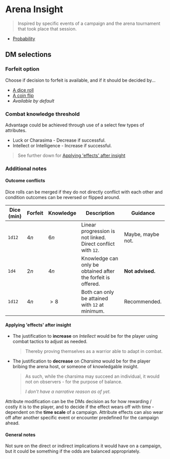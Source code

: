 # Arena Insight

> Inspired by specific events of a campaign and the arena tournament that took place that session.

- [Probability](../common/probability.md)

## DM selections

### Forfeit option

Choose if decision to forfeit is available, and if it should be decided by...
- [A dice roll](../common/probability.md#dice-roll)
- [A coin flip](../common/probability.md#coin-flip)
- _Available by default_

### Combat knowledge threshold

Advantage could be achieved through use of a select few types of attributes.

- Luck or Charasima - Decrease if successful.
- Intellect or Intelligence - Increase if successful.

> See further down for [Applying 'effects' after insight](#applying-effects-after-insight)

### Additional notes

#### Outcome conflicts

Dice rolls can be merged if they do not directly conflict with each other and condition outcomes can be reversed or flipped around.

| Dice (min) | Forfeit | Knowledge | Description | Guidance |
| ---- | ------- | --------- | ----------- | ---------- |
| `1d12` | $4n$ | $6n$ | Linear progression is not linked. Direct conflict with `12`. | Maybe, maybe not. |
| `1d4` | $2n$ | $4n$ | Knowledge can only be obtained after the forfeit is offered. | **Not advised.** |
| `1d12` | $4n$ | $>8$ | Both can only be attained with `12` at minimum. | Recommended. |

#### Applying 'effects' after insight

- The justification to **increase** on _Intellect_ would be for the player using combat tactics to adjust as needed.
  > Thereby proving themselves as a warrior able to adapt in combat.
- The justification to **decrease** on _Charsima_ would be for the player bribing the arena host, or someone of knowledgable insight.
  > As such, while the charsima may succeed an individual, it would not on observers - for the purpose of balance.
  > 
  > _I don't have a narrative reason as of yet._

Attribute modification can be the DMs decision as for how rewarding / costly it is to the player, and to decide if the effect wears off with time - dependent on the **time scale** of a campaign. Attribute effects can also wear off after another specific event or encounter predefined for the campaign ahead.

#### General notes

Not sure on the direct or indirect implications it would have on a campaign, but it could be something if the odds are balanced appropriately.
